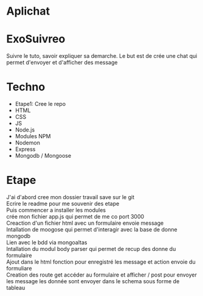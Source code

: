 # Aplichat
# ExoSuivreo
Suivre le tuto, savoir expliquer sa demarche. Le but est de crée une chat qui permet d'envoyer et d'afficher des message

# Techno
<ul>
<li>Etape1: Cree le repo</li>
<li>HTML</li>
<li>CSS</li>
<li>JS</li>
<li>Node.js</li>
<li>Modules NPM</li>
<li>Nodemon</li>
<li>Express</li>
<li>Mongodb / Mongoose</li>



</ul>


# Etape
J'ai d'abord cree mon dossier travail save sur le git<br>
Ecrire le readme pour me souvenir des etape<br>
Puis commencer a installer les modules<br>
crée mon fichier app.js qui permet de me co port 3000<br>
Creaction d'un fichier html avec un formulaire envoie message<br>
Intallation de moogose qui permet d'interagir avec la base de donne mongodb<br>
Lien avec le bdd via mongoaltas<br>
Intallation du modul body parser qui permet de recup des donne du formulaire<br>
Ajout dans le html fonction pour enregistré les message et action envoie du formuliare<br>
Creation des route get  accéder au formulaire et afficher / post pour envoyer les message les donnée sont envoyer dans le schema sous forme de tableau<br>